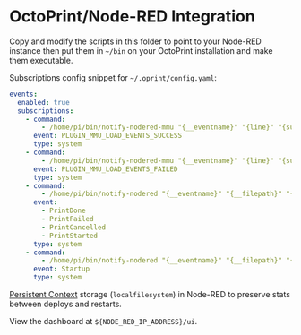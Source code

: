 # OctoPrint/Node-RED Integration

Copy and modify the scripts in this folder to point to your Node-RED instance then put them in `~/bin` on your OctoPrint installation and make them executable.

Subscriptions config snippet for `~/.oprint/config.yaml`:

```yaml
events:
  enabled: true
  subscriptions:
    - command:
        - /home/pi/bin/notify-nodered-mmu "{__eventname}" "{line}" "{success}" "{filamentDetect}"
      event: PLUGIN_MMU_LOAD_EVENTS_SUCCESS
      type: system
    - command:
        - /home/pi/bin/notify-nodered-mmu "{__eventname}" "{line}" "{success}" "{filamentDetect}"
      event: PLUGIN_MMU_LOAD_EVENTS_FAILED
      type: system
    - command:
        - /home/pi/bin/notify-nodered "{__eventname}" "{__filepath}" "{__filename}"
      event:
        - PrintDone
        - PrintFailed
        - PrintCancelled
        - PrintStarted
      type: system
    - command:
        - /home/pi/bin/notify-nodered "{__eventname}" "{__filepath}" "{__filename}"
      event: Startup
      type: system
```

[Persistent Context](https://discourse.nodered.org/t/a-guide-to-understanding-persistent-context/4115) storage (`localfilesystem`) in Node-RED to preserve stats between deploys and restarts.

View the dashboard at `${NODE_RED_IP_ADDRESS}/ui`.
